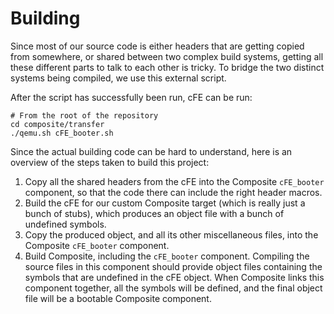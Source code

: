 Building
========
Since most of our source code is either headers that are getting copied from
somewhere, or shared between two complex build systems, getting all these
different parts to talk to each other is tricky. To bridge the two distinct
systems being compiled, we use this external script. 

After the script has successfully been run, cFE can be run:

```shell
# From the root of the repository
cd composite/transfer
./qemu.sh cFE_booter.sh
```

Since the actual building code can be hard to understand, here is an overview of
the steps taken to build this project:

1. Copy all the shared headers from the cFE into the Composite `cFE_booter`
    component, so that the code there can include the right header macros.
1. Build the cFE for our custom Composite target (which is really just a bunch of
    stubs), which produces an object file with a bunch of undefined symbols.
1. Copy the produced object, and all its other miscellaneous files, into the
    Composite `cFE_booter` component.
1. Build Composite, including the `cFE_booter` component. Compiling the source
    files in this component should provide object files containing the symbols
    that are undefined in the cFE object. When Composite links this component
    together, all the symbols will be defined, and the final object file will
    be a bootable Composite component.
